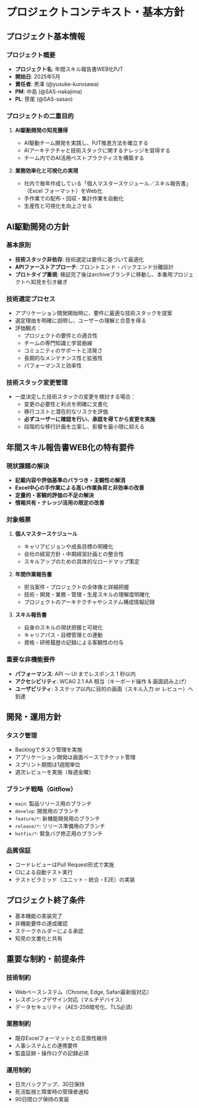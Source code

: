 # プロジェクトコンテキスト・基本方針

## プロジェクト基本情報

### プロジェクト概要
- **プロジェクト名**: 年間スキル報告書WEB化PJT
- **開始日**: 2025年5月
- **責任者**: 黒澤 (@yusuke-kurosawa)
- **PM**: 中島 (@SAS-nakajima)
- **PL**: 笹尾 (@SAS-sasao)

### プロジェクトの二重目的
1. **AI駆動開発の知見獲得**
   - AI駆動チーム開発を実践し、PJT推進方法を確立する
   - AIアーキテクチャと技術スタックに関するナレッジを習得する
   - チーム内でのAI活用ベストプラクティスを構築する

2. **業務効率化と可視化の実現**
   - 社内で毎年作成している「個人マスタースケジュール／スキル報告書」（Excel フォーマット）をWeb化
   - 手作業での配布・回収・集計作業を自動化
   - 生産性と可視化を向上させる

## AI駆動開発の方針

### 基本原則
- **技術スタック非依存**: 技術選定は要件に基づいて最適化
- **APIファーストアプローチ**: フロントエンド・バックエンド分離設計
- **プロトタイプ重視**: 検証完了後はarchiveブランチに移動し、本番用プロジェクトへ知見を引き継ぎ

### 技術選定プロセス
- アプリケーション開発開始時に、要件に最適な技術スタックを提案
- 選定理由を明確に説明し、ユーザーの理解と合意を得る
- 評価観点：
  - プロジェクトの要件との適合性
  - チームの専門知識と学習曲線
  - コミュニティのサポートと活発さ
  - 長期的なメンテナンス性と拡張性
  - パフォーマンスと効率性

### 技術スタック変更管理
- 一度決定した技術スタックの変更を検討する場合：
  - 変更の必要性と利点を明確に文書化
  - 移行コストと潜在的なリスクを評価
  - **必ずユーザーに確認を行い、承認を得てから変更を実施**
  - 段階的な移行計画を立案し、影響を最小限に抑える

## 年間スキル報告書WEB化の特有要件

### 現状課題の解決
- **記載内容や評価基準のバラつき・主観性の解消**
- **Excel中心の手作業による高い作業負荷と非効率の改善**
- **定量的・客観的評価の不足の解決**
- **情報共有・ナレッジ活用の限定の改善**

### 対象帳票
1. **個人マスタースケジュール**
   - キャリアビジョンや成長目標の明確化
   - 会社の経営方針・中期経営計画との整合性
   - スキルアップのための具体的なロードマップ策定

2. **年間作業報告書**
   - 担当案件・プロジェクトの全体像と詳細把握
   - 技術・開発・業務・管理・生産スキルの理解度明確化
   - プロジェクトのアーキテクチャやシステム構成情報記録

3. **スキル報告書**
   - 自身のスキルの現状把握と可視化
   - キャリアパス・目標管理との連動
   - 資格・研修履歴の記録による客観性の付与

### 重要な非機能要件
- **パフォーマンス**: API 〜 UI までレスポンス 1 秒以内
- **アクセシビリティ**: WCAG 2.1 AA 相当（キーボード操作 & 画面読み上げ）
- **ユーザビリティ**: 3 ステップ以内に目的の画面（スキル入力 or レビュー）へ到達

## 開発・運用方針

### タスク管理
- Backlogでタスク管理を実施
- アプリケーション開発は画面ベースでチケット管理
- スプリント期間は1週間単位
- 週次レビューを実施（毎週金曜）

### ブランチ戦略（Gitflow）
- `main`: 製品リリース用のブランチ
- `develop`: 開発用のブランチ
- `feature/*`: 新機能開発用のブランチ
- `release/*`: リリース準備用のブランチ
- `hotfix/*`: 緊急バグ修正用のブランチ

### 品質保証
- コードレビューはPull Request形式で実施
- CIによる自動テスト実行
- テストピラミッド（ユニット・統合・E2E）の実装

## プロジェクト終了条件

- 基本機能の実装完了
- 非機能要件の達成確認
- ステークホルダーによる承認
- 知見の文書化と共有

## 重要な制約・前提条件

### 技術制約
- Webベースシステム（Chrome, Edge, Safari最新版対応）
- レスポンシブデザイン対応（マルチデバイス）
- データセキュリティ（AES-256暗号化、TLS必須）

### 業務制約
- 既存Excelフォーマットとの互換性維持
- 人事システムとの連携要件
- 監査証跡・操作ログの記録必須

### 運用制約
- 日次バックアップ、30日保持
- 死活監視と障害時の管理者通知
- 90日間ログ保持の実装
